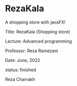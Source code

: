 # RezaKala
A shopping store with javaFX!

Title: RezaKala (Shopping store)

Lecture: Advanced programming

Professor: Reza Ramezani

Date: June, 2022

status: finished

Reza Charrakh
